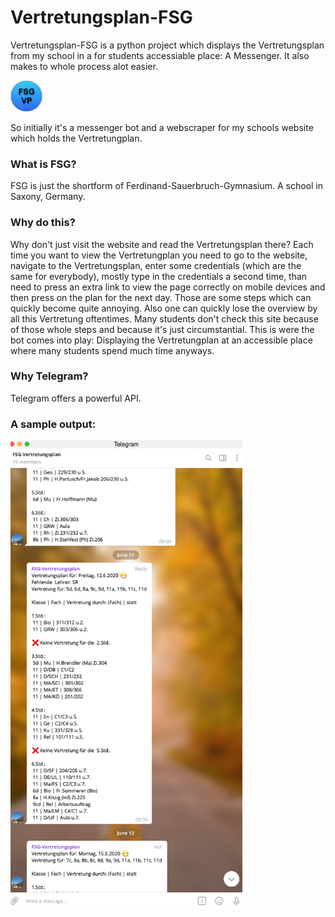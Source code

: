 # Vertretungsplan-FSG

Vertretungsplan-FSG is a python project which displays the Vertretungsplan from my school in a for students accessiable place: A Messenger. It also makes to whole process alot easier.

<img alt="Telegram Group Icon" src="https://raw.githubusercontent.com/sp4c38/vertretungsplan-fsg/master/Display_Assets/telegram_group_icon.png" height=50>

So initially it's a messenger bot and a webscraper for my schools website which holds the Vertretungplan.

### What is FSG?
FSG is just the shortform of Ferdinand-Sauerbruch-Gymnasium. A school in Saxony, Germany.

### Why do this?
Why don't just visit the website and read the Vertretungsplan there? Each time you want to view the Vertretungplan you need to go to the website, navigate to the Vertretungsplan, enter some credentials (which are the same for everybody), mostly type in the credentials a second time, than need to press an extra link to view the page correctly on mobile devices and then press on the plan for the next day. Those are some steps which can quickly become quite annoying. Also one can quickly lose the overview by all this Vertretung oftentimes. Many students don't check this site because of those whole steps and because it's just circumstantial. This is were the bot comes into play: Displaying the Vertretungplan at an accessible place where many students spend much time anyways.

### Why Telegram?
Telegram offers a powerful API.

### A sample output:
<img alt="Telegram Chat Example" src="https://raw.githubusercontent.com/sp4c38/vertretungsplan-fsg/master/Display_Assets/telegram_chat_example.png" height=750>
